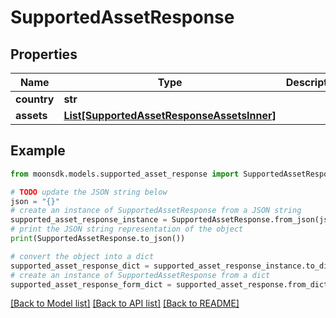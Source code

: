 # SupportedAssetResponse

## Properties

| Name        | Type                                                                                  | Description | Notes |
| ----------- | ------------------------------------------------------------------------------------- | ----------- | ----- |
| **country** | **str**                                                                               |             |       |
| **assets**  | [**List\[SupportedAssetResponseAssetsInner\]**](SupportedAssetResponseAssetsInner.md) |             |       |

## Example

```python
from moonsdk.models.supported_asset_response import SupportedAssetResponse

# TODO update the JSON string below
json = "{}"
# create an instance of SupportedAssetResponse from a JSON string
supported_asset_response_instance = SupportedAssetResponse.from_json(json)
# print the JSON string representation of the object
print(SupportedAssetResponse.to_json())

# convert the object into a dict
supported_asset_response_dict = supported_asset_response_instance.to_dict()
# create an instance of SupportedAssetResponse from a dict
supported_asset_response_form_dict = supported_asset_response.from_dict(supported_asset_response_dict)
```

[\[Back to Model list\]](./#documentation-for-models) [\[Back to API list\]](./#documentation-for-api-endpoints) [\[Back to README\]](./)
